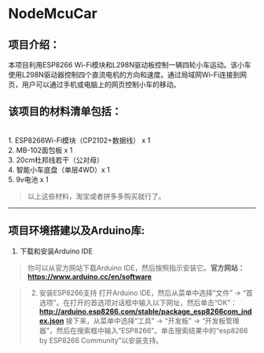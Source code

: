 # NodeMcuCar
## **项目介绍：** 
本项目利用ESP8266 Wi-Fi模块和L298N驱动板控制一辆四轮小车运动。该小车使用L298N驱动器控制四个直流电机的方向和速度。通过局域网Wi-Fi连接到网页，用户可以通过手机或电脑上的网页控制小车的移动。

## **该项目的材料清单包括：**
</br>1. ESP8266Wi-Fi模块（CP2102+数据线） x 1 
</br>2. MB-102面包板 x 1
</br>3. 20cm杜邦线若干（公对母）
</br>4. 智能小车底盘（单层4WD）x 1
</br>5. 9v电池 x 1
> 以上这些材料，淘宝或者拼多多购买就行了。

------------
## **项目环境搭建以及Arduino库:**
1. 下载和安装Arduino IDE
>你可以从官方网站下载Arduino IDE，然后按照指示安装它。**官方网站：https://www.arduino.cc/en/software**

>2. 安装ESP8266支持
打开Arduino IDE，然后从菜单中选择“文件” -> “首选项”。在打开的首选项对话框中输入以下网址，然后单击“OK”：
**http://arduino.esp8266.com/stable/package_esp8266com_index.json**
接下来，从菜单中选择“工具” -> “开发板” -> “开发板管理器”，然后在搜索框中输入“ESP8266”。单击搜索结果中的“esp8266 by ESP8266 Community”以安装支持。
